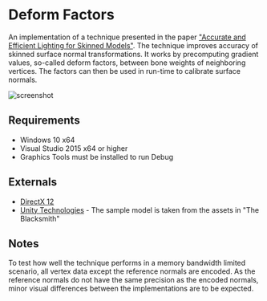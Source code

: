# Deform Factors

An implementation of a technique presented in the paper ["Accurate and Efficient Lighting for Skinned Models"](http://vcg.isti.cnr.it/deformFactors/deformFactors.pdf). The technique improves accuracy of skinned surface normal transformations. It works by precomputing gradient values, so-called deform factors, between bone weights of neighboring vertices. The factors can then be used in run-time to calibrate surface normals.

![screenshot](https://user-images.githubusercontent.com/3328360/30772474-316044b2-a05c-11e7-8807-2dcf21ff2d49.png)

## Requirements

* Windows 10 x64
* Visual Studio 2015 x64 or higher
* Graphics Tools must be installed to run Debug

## Externals

* [DirectX 12](https://msdn.microsoft.com/en-us/library/windows/desktop/dn903821(v=vs.85).aspx)
* [Unity Technologies](https://www.assetstore.unity3d.com/en/#!/content/39924) - The sample model is taken from the assets in "The Blacksmith"

## Notes

To test how well the technique performs in a memory bandwidth limited scenario, all vertex data except the reference normals are encoded. As the reference normals do not have the same precision as the encoded normals, minor visual differences between the implementations are to be expected.